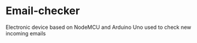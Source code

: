# Email-checker
Electronic device based on NodeMCU and Arduino Uno used to check new incoming emails
